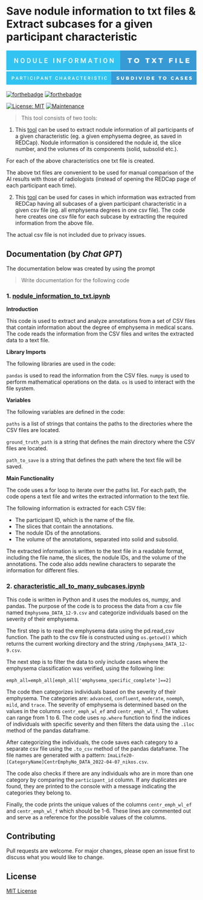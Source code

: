 # Save nodule information to txt files & Extract subcases for a given participant characteristic 

![Alt text](./nodule-information-to-txt-file.svg)
![Alt text](./participant-characteristic-subdivide-to-cases.svg)


[![forthebadge](https://forthebadge.com/images/badges/made-with-python.svg)](https://www.python.org/)
[![forthebadge](https://forthebadge.com/images/badges/uses-badges.svg)](https://forthebadge.com)

[![License: MIT](https://img.shields.io/badge/License-MIT-brightgreen.svg)](https://opensource.org/licenses/MIT)
[![Maintenance](https://img.shields.io/badge/Maintained%3F-no-red.svg)]( https://github.com/nsourlos/REDCap_annotations_to_txt_-_creation_of_many_csv_with_emphysema_degrees)


> This tool consists of two tools: 

1. This [tool](./nodule_information_to_txt.ipynb) can be used to extract nodule information of all participants of a given characteristic (eg. a given emphysema degree, as saved in REDCap). Nodule information is considered the nodule id, the slice number, and the volumes of its components (solid, subsolid etc.).

For each of the above characteristics one txt file is created. 

The above txt files are convenient to be used for manual comparison of the AI results with those of radiologists 
(instead of opening the REDCap page of each participant each time).

2. This [tool](./characteristic_all_to_many_subcases.ipynb) can be used for cases in which information was extracted from REDCap having all subcases of a given participant characteristic in a given csv file (eg. all emphysema degrees in one csv file).
The code here creates one csv file for each subcase by extracting the required information from the above file.  

The actual csv file is not included due to privacy issues.

## Documentation (by *Chat GPT*)

The documentation below was created by using the prompt 
> Write documentation for the following code

### 1. [nodule_information_to_txt.ipynb](./nodule_information_to_txt.ipynb)

**Introduction**

This code is used to extract and analyze annotations from a set of CSV files that contain information about the degree of emphysema in medical scans. The code reads the information from the CSV files and writes the extracted data to a text file.

**Library Imports**

The following libraries are used in the code:

`pandas` is used to read the information from the CSV files.
`numpy` is used to perform mathematical operations on the data.
`os` is used to interact with the file system.

**Variables**

The following variables are defined in the code:

`paths` is a list of strings that contains the paths to the directories where the CSV files are located.

`ground_truth_path` is a string that defines the main directory where the CSV files are located.

`path_to_save` is a string that defines the path where the text file will be saved.

**Main Functionality**

The code uses a for loop to iterate over the paths list. For each path, the code opens a text file and writes the extracted information to the text file.

The following information is extracted for each CSV file:

- The participant ID, which is the name of the file.
- The slices that contain the annotations.
- The nodule IDs of the annotations.
- The volume of the annotations, separated into solid and subsolid.

The extracted information is written to the text file in a readable format, including the file name, the slices, the nodule IDs, and the volume of the annotations. The code also adds newline characters to separate the information for different files.

### 2. [characteristic_all_to_many_subcases.ipynb](./characteristic_all_to_many_subcases.ipynb)

This code is written in Python and it uses the modules os, numpy, and pandas. The purpose of the code is to process the data from a csv file named `Emphysema_DATA_12-9.csv` and categorize individuals based on the severity of their emphysema.

The first step is to read the emphysema data using the pd.read_csv function. The path to the csv file is constructed using `os.getcwd()` which returns the current working directory and the string `/Emphysema_DATA_12-9.csv`.

The next step is to filter the data to only include cases where the emphysema classification was verified, using the following line:

`emph_all=emph_all[emph_all['emphysema_specific_complete']==2]`

The code then categorizes individuals based on the severity of their emphysema. The categories are: `advanced`, `confluent`, `moderate`, `noemph`, `mild`, and `trace`. The severity of emphysema is determined based on the values in the columns `centr_emph_wl_ef` and `centr_emph_wl_f`. The values can range from 1 to 6. The code uses `np.where` function to find the indices of individuals with specific severity and then filters the data using the `.iloc` method of the pandas dataframe.

After categorizing the individuals, the code saves each category to a separate csv file using the `.to_csv` method of the pandas dataframe. The file names are generated with a pattern: `ImaLife20-[CategoryName]CentrEmphyNo_DATA_2022-04-07_nikos.csv`.

The code also checks if there are any individuals who are in more than one category by comparing the `participant_id` column. If any duplicates are found, they are printed to the console with a message indicating the categories they belong to.

Finally, the code prints the unique values of the columns `centr_emph_wl_ef` and `centr_emph_wl_f` which should be 1-6. These lines are commented out and serve as a reference for the possible values of the columns. 



## Contributing
Pull requests are welcome. For major changes, please open an issue first to discuss what you would like to change.

 
## License
[MIT License](LICENSE)
